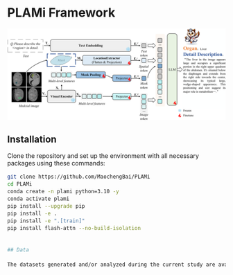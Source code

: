 # PLAMi Framework

<div align="center">
    <img src="./assets/framework.png" width="800px">
</div>

## Installation

Clone the repository and set up the environment with all necessary packages using these commands:

```bash
git clone https://github.com/MaochengBai/PLAMi
cd PLAMi
conda create -n plami python=3.10 -y
conda activate plami
pip install --upgrade pip
pip install -e .
pip install -e ".[train]"
pip install flash-attn --no-build-isolation


## Data

The datasets generated and/or analyzed during the current study are available from the author on reasonable request. The data will be made publicly available after the publication of the paper. If you are interested in accessing the data before then, please contact the author via email at [maocheng@stumail.neu.edu.cn](mailto:maocheng@stumail.neu.edu.cn).
